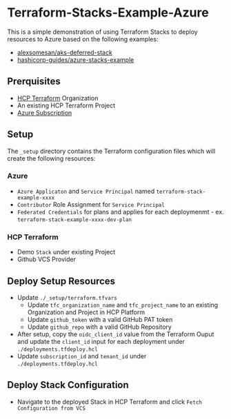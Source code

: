 # Terraform-Stacks-Example-Azure
This is a simple demonstration of using Terraform Stacks to deploy resources to Azure based on the following examples:

- [alexsomesan/aks-deferred-stack](https://github.com/alexsomesan/aks-deferred-stack)
- [hashicorp-guides/azure-stacks-example](https://github.com/hashicorp-guides/azure-stacks-example)

## Prerquisites

- [HCP Terraform](https://www.hashicorp.com/products/terraform) Organization
- An existing HCP Terraform Project
- [Azure Subscription](https://azure.microsoft.com/en-us/pricing/purchase-options/azure-account) 

## Setup

The `_setup` directory contains the Terraform configuration files which will create the following resources:

### Azure
- `Azure Applicaton` and `Service Principal` named `terraform-stack-example-xxxx`
- `Contributor` Role Assignment for `Service Principal`
- `Federated Credentials` for plans and applies for each deploymenmt - ex. `terraform-stack-example-xxxx-dev-plan`

### HCP Terraform
- Demo `Stack` under existing Project
- Github VCS Provider

## Deploy Setup Resources

- Update `./_setup/terraform.tfvars`
  - Update `tfc_organization_name` and `tfc_project_name` to an existing Organization and Project in HCP Platform
  - Update `github_token` with a valid GitHub PAT token
  - Update `github_repo` with a valid GitHub Repository
- After setup, copy the `oidc_client_id` value from the Terraform Ouput and update the `client_id` input for each deployment under `./deployments.tfdeploy.hcl`
- Update `subscription_id` and `tenant_id` under `./deployments.tfdeploy.hcl`

## Deploy Stack Configuration

- Navigate to the deployed Stack in HCP Terraform and click `Fetch Configuration from VCS`
